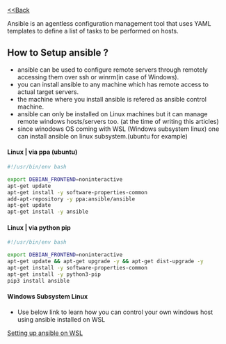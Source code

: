 [<<Back](index.md)

Ansible is an agentless configuration management tool that uses YAML templates to define a list of tasks to be performed on hosts.

## How to Setup ansible ?

* ansible can be used to configure remote servers through remotely accessing them over ssh or winrm(in case of Windows).
* you can install ansible to any machine which has remote access to actual target servers. 
* the machine where you install ansible is refered as ansible control machine.
* ansible can only be installed on Linux machines but it can manage remote windows hosts/servers too. (at the time of writing this articles)
* since winodows OS coming with WSL (Windows subsystem linux) one can install ansible on linux subsystem.(ubuntu for example)

#### Linux | via ppa (ubuntu)

```bash
#!/usr/bin/env bash

export DEBIAN_FRONTEND=noninteractive
apt-get update
apt-get install -y software-properties-common
add-apt-repository -y ppa:ansible/ansible
apt-get update
apt-get install -y ansible
```

#### Linux | via python pip

```bash
#!/usr/bin/env bash

export DEBIAN_FRONTEND=noninteractive
apt-get update && apt-get upgrade -y && apt-get dist-upgrade -y
apt-get install -y software-properties-common
apt-get install -y python3-pip
pip3 install ansible
```

#### Windows Subsystem Linux
* Use below link to learn how you can control your own windows host using ansible installed on WSL

[Setting up ansible on WSL](https://github.com/hclpandv/setting-up-wsl-ansible-to-control-windows-host)
